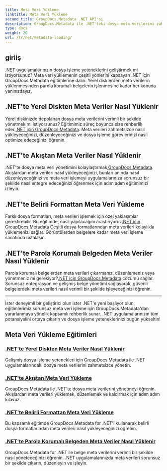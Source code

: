 ```yaml
---
title: Meta Veri Yükleme
linktitle: Meta Veri Yükleme
second_title: GroupDocs.Metadata .NET API'si
description: GroupDocs.Metadata ile .NET'teki dosya meta verilerini zahmetsizce yönetin. Gelişmiş dosya işleme yetenekleri için yükleme tekniklerini, düzenlemeyi ve daha fazlasını öğrenin.
type: docs
weight: 20
url: /tr/net/metadata-loading/
---
```

## giriiş

.NET uygulamalarınızın dosya işleme yeteneklerini geliştirmek mi istiyorsunuz? Meta veri yüklemenin çeşitli yönlerini kapsayan .NET için GroupDocs.Metadata eğitimlerine dalın. Yerel disklerden meta verilerin yüklenmesinden parola korumalı belgelerin işlenmesine kadar her konuda yanınızdayız.

## .NET'te Yerel Diskten Meta Veriler Nasıl Yüklenir

 Yerel diskinizde depolanan dosya meta verilerini verimli bir şekilde yönetmek mi istiyorsunuz? Eğitimimiz süreç boyunca size rehberlik eder.[.NET için GroupDocs.Metadata](./load-metadata-local-disk/). Meta verileri zahmetsizce nasıl yükleyeceğinizi, düzenleyeceğinizi ve dosya işleme görevlerinizi nasıl optimize edeceğinizi öğrenin.

## .NET'te Akıştan Meta Veriler Nasıl Yüklenir

 .NET'te dosya meta veri yönetimini kolaylaştırmak,[GroupDocs.Metadata](./load-metadata-stream/). Akışlardan meta verileri nasıl yükleyeceğinizi, bunları anında nasıl düzenleyeceğinizi ve meta veri işlemeyi uygulamalarınıza sorunsuz bir şekilde nasıl entegre edeceğinizi öğrenmek için adım adım eğitimimizi izleyin.

## .NET'te Belirli Formattan Meta Veri Yükleme

 Farklı dosya formatları, meta verileri işlemek için özel yaklaşımlar gerektirebilir. Bu eğitimde, nasıl yapılacağını araştırıyoruz[.NET için GroupDocs.Metadata](./load-metadata-specific-format/) Çeşitli dosya formatlarından meta verileri kolaylıkla yüklemenizi sağlar. Görüntülerden belgelere kadar meta veri işleme sanatında ustalaşın.

## .NET'te Parola Korumalı Belgeden Meta Veriler Nasıl Yüklenir

Parola korumalı belgelerden meta verileri çıkarmanız, düzenlemeniz veya yönetmeniz mi gerekiyor?[.NET için GroupDocs.Metadata](./load-metadata-password-protected/) çözümü sağlar. Sorunsuz entegrasyon ve gelişmiş belge yönetimi sağlayarak, güvenli belgelerdeki meta verileri nasıl verimli bir şekilde işleyeceğinizi öğrenin.

----
İster deneyimli bir geliştirici olun ister .NET'e yeni başlıyor olun, eğitimlerimiz sorunsuz meta veri işleme için GroupDocs.Metadata'dan yararlanmaya yönelik kapsamlı rehberlik sunar. .NET uygulamalarınızın tüm potansiyelini ortaya çıkarın ve dosya işleme yeteneklerinizi bugün yükseltin!

## Meta Veri Yükleme Eğitimleri
### [.NET'te Yerel Diskten Meta Veriler Nasıl Yüklenir](./load-metadata-local-disk/)
Gelişmiş dosya işleme yetenekleri için GroupDocs.Metadata ile .NET uygulamalarındaki dosya meta verilerini zahmetsizce yönetin.
### [.NET'te Akıştan Meta Veri Yükleme](./load-metadata-stream/)
GroupDocs.Metadata ile .NET'te dosya meta verilerini yönetmeyi öğrenin. Akışlardan meta verileri yüklemek, düzenlemek ve kaldırmak için adım adım kılavuz.
### [.NET'te Belirli Formattan Meta Veri Yükleme](./load-metadata-specific-format/)
Bu kapsamlı eğitimde GroupDocs.Metadata for .NET'i kullanarak belirli dosya formatlarından meta verileri nasıl yükleyeceğinizi öğrenin.
### [.NET'te Parola Korumalı Belgeden Meta Veriler Nasıl Yüklenir](./load-metadata-password-protected/)
GroupDocs.Metadata for .NET ile belge meta verilerini verimli bir şekilde nasıl yöneteceğinizi öğrenin. .NET uygulamalarınızda meta verileri sorunsuz bir şekilde çıkarın, düzenleyin ve işleyin.
